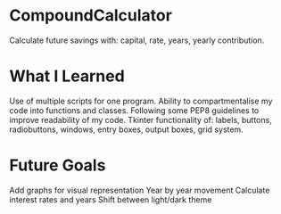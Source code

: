 # CompoundCalculator
Calculate future savings with: capital, rate, years, yearly contribution.

# What I Learned
Use of multiple scripts for one program.
Ability to compartmentalise my code into functions and classes.
Following some PEP8 guidelines to improve readability of my code.
Tkinter functionality of: labels, buttons, radiobuttons, windows, entry boxes, output boxes, grid system.

# Future Goals
Add graphs for visual representation
Year by year movement
Calculate interest rates and years
Shift between light/dark theme
